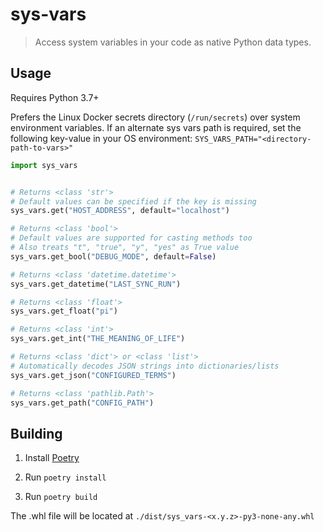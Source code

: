 # sys-vars

> Access system variables in your code as native Python data types.

## Usage

Requires Python 3.7+

Prefers the Linux Docker secrets directory (`/run/secrets`)
over system environment variables.
If an alternate sys vars path is required,
set the following key-value in your OS environment:
`SYS_VARS_PATH="<directory-path-to-vars>"`

```python
import sys_vars


# Returns <class 'str'>
# Default values can be specified if the key is missing
sys_vars.get("HOST_ADDRESS", default="localhost")

# Returns <class 'bool'>
# Default values are supported for casting methods too
# Also treats "t", "true", "y", "yes" as True value
sys_vars.get_bool("DEBUG_MODE", default=False)

# Returns <class 'datetime.datetime'>
sys_vars.get_datetime("LAST_SYNC_RUN")

# Returns <class 'float'>
sys_vars.get_float("pi")

# Returns <class 'int'>
sys_vars.get_int("THE_MEANING_OF_LIFE")

# Returns <class 'dict'> or <class 'list'>
# Automatically decodes JSON strings into dictionaries/lists
sys_vars.get_json("CONFIGURED_TERMS")

# Returns <class 'pathlib.Path'>
sys_vars.get_path("CONFIG_PATH")
```

## Building

1. Install [Poetry](https://python-poetry.org/)

1. Run `poetry install`

1. Run `poetry build`

The .whl file will be located at `./dist/sys_vars-<x.y.z>-py3-none-any.whl`
